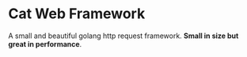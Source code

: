 # Cat Web Framework

A small and beautiful golang http request framework. **Small in size but great in performance**.

